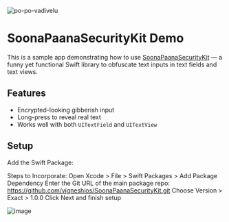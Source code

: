 ![po-po-vadivelu](https://github.com/user-attachments/assets/be7d84ff-4b48-4063-bc64-6c731eb01f35)


# SoonaPaanaSecurityKit Demo

This is a sample app demonstrating how to use [SoonaPaanaSecurityKit](https://github.com/vigneshios/SoonaPaanaSecurityKit) — a funny yet functional Swift library to obfuscate text inputs in text fields and text views.

##  Features

- Encrypted-looking gibberish input
- Long-press to reveal real text
- Works well with both `UITextField` and `UITextView`

##  Setup
Add the Swift Package:

Steps to Incorporate:
Open Xcode > File > Swift Packages > Add Package Dependency
Enter the Git URL of the main package repo:
https://github.com/vigneshios/SoonaPaanaSecurityKit.git
Choose Version > Exact > 1.0.0
Click Next and finish setup

![image](https://github.com/user-attachments/assets/c845bf02-acec-446d-afd7-457a50029694)




